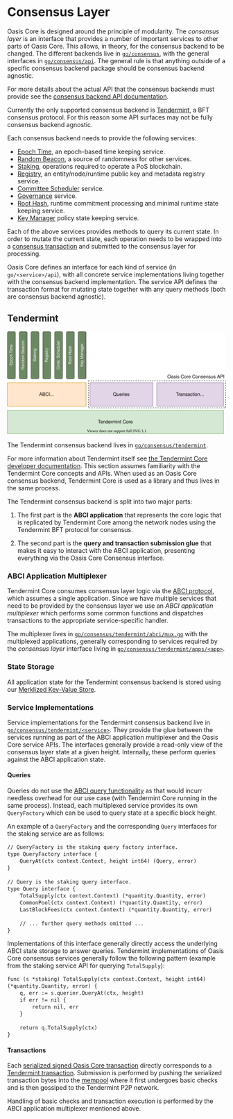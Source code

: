 # Consensus Layer

Oasis Core is designed around the principle of modularity. The _consensus layer_
is an interface that provides a number of important services to other parts of
Oasis Core. This allows, in theory, for the consensus backend to be changed. The
different backends live in [`go/consensus`], with the general interfaces in
[`go/consensus/api`]. The general rule is that anything outside of a specific
consensus backend package should be consensus backend agnostic.

For more details about the actual API that the consensus backends must provide
see the [consensus backend API documentation].

Currently the only supported consensus backend is [Tendermint], a BFT consensus
protocol. For this reason some API surfaces may not be fully consensus backend
agnostic.

Each consensus backend needs to provide the following services:

- [Epoch Time], an epoch-based time keeping service.
- [Random Beacon], a source of randomness for other services.
- [Staking], operations required to operate a PoS blockchain.
- [Registry], an entity/node/runtime public key and metadata registry service.
- [Committee Scheduler] service.
- [Governance] service.
- [Root Hash], runtime commitment processing and minimal runtime state keeping
  service.
- [Key Manager] policy state keeping service.

Each of the above services provides methods to query its current state. In order
to mutate the current state, each operation needs to be wrapped into a
[consensus transaction] and submitted to the consensus layer for processing.

Oasis Core defines an interface for each kind of service (in
`go/<service>/api`), with all concrete service implementations living together
with the consensus backend implementation. The service API defines the
transaction format for mutating state together with any query methods (both are
consensus backend agnostic).

<!-- markdownlint-disable line-length -->
[`go/consensus`]: ../../go/consensus
[`go/consensus/api`]: ../../go/consensus/api
[consensus backend API documentation]: https://pkg.go.dev/github.com/oasisprotocol/oasis-core/go/consensus/api?tab=doc
[Tendermint]: https://tendermint.com/
[Epoch Time]: services/epochtime.md
[Random Beacon]: services/beacon.md
[Staking]: services/staking.md
[Registry]: services/registry.md
[Committee Scheduler]: services/scheduler.md
[Governance]: services/governance.md
[Root Hash]: services/roothash.md
[Key Manager]: services/keymanager.md
[consensus transaction]: transactions.md
<!-- markdownlint-enable line-length -->

## Tendermint

![Tendermint](../images/oasis-core-consensus-tendermint.svg)

The Tendermint consensus backend lives in [`go/consensus/tendermint`].

For more information about Tendermint itself see
[the Tendermint Core developer documentation]. This section assumes familiarity
with the Tendermint Core concepts and APIs. When used as an Oasis Core consensus
backend, Tendermint Core is used as a library and thus lives in the same
process.

The Tendermint consensus backend is split into two major parts:

1. The first part is the **ABCI application** that represents the core logic
   that is replicated by Tendermint Core among the network nodes using the
   Tendermint BFT protocol for consensus.

1. The second part is the **query and transaction submission glue** that makes
   it easy to interact with the ABCI application, presenting everything via the
   Oasis Core Consensus interface.

[`go/consensus/tendermint`]: ../../go/consensus/tendermint
[the Tendermint Core developer documentation]: https://docs.tendermint.com/

### ABCI Application Multiplexer

Tendermint Core consumes consensus layer logic via the [ABCI protocol], which
assumes a single application. Since we have multiple services that need to be
provided by the consensus layer we use an _ABCI application multiplexer_ which
performs some common functions and dispatches transactions to the appropriate
service-specific handler.

The multiplexer lives in [`go/consensus/tendermint/abci/mux.go`] with the
multiplexed applications, generally corresponding to services required by the
_consensus layer_ interface living in [`go/consensus/tendermint/apps/<app>`].

<!-- markdownlint-disable line-length -->
[ABCI protocol]: https://docs.tendermint.com/master/spec/abci/
[`go/consensus/tendermint/abci/mux.go`]: ../../go/consensus/tendermint/abci/mux.go
[`go/consensus/tendermint/apps/<app>`]: ../../go/consensus/tendermint/apps
<!-- markdownlint-enable line-length -->

### State Storage

All application state for the Tendermint consensus backend is stored using our
[Merklized Key-Value Store].

[Merklized Key-Value Store]: ../mkvs.md

### Service Implementations

Service implementations for the Tendermint consensus backend live in
[`go/consensus/tendermint/<service>`]. They provide the glue between the
services running as part of the ABCI application multiplexer and the Oasis Core
service APIs. The interfaces generally provide a read-only view of the consensus
layer state at a given height. Internally, these perform queries against the
ABCI application state.

#### Queries

Queries do not use the [ABCI query functionality] as that would incurr needless
overhead for our use case (with Tendermint Core running in the same process).
Instead, each multiplexed service provides its own `QueryFactory` which can be
used to query state at a specific block height.

An example of a `QueryFactory` and the corresponding `Query` interfaces for the
staking service are as follows:

```golang
// QueryFactory is the staking query factory interface.
type QueryFactory interface {
    QueryAt(ctx context.Context, height int64) (Query, error)
}

// Query is the staking query interface.
type Query interface {
    TotalSupply(ctx context.Context) (*quantity.Quantity, error)
    CommonPool(ctx context.Context) (*quantity.Quantity, error)
    LastBlockFees(ctx context.Context) (*quantity.Quantity, error)

    // ... further query methods omitted ...
}
```

Implementations of this interface generally directly access the underlying ABCI
state storage to answer queries. Tendermint implementations of Oasis Core
consensus services generally follow the following pattern (example from the
staking service API for querying `TotalSupply`):

```golang
func (s *staking) TotalSupply(ctx context.Context, height int64) (*quantity.Quantity, error) {
    q, err := s.querier.QueryAt(ctx, height)
    if err != nil {
        return nil, err
    }

    return q.TotalSupply(ctx)
}
```

<!-- markdownlint-disable line-length -->
[`go/consensus/tendermint/<service>`]: ../../go/consensus/tendermint
[ABCI query functionality]: https://docs.tendermint.com/master/spec/abci/apps.html#query
<!-- markdownlint-enable line-length -->

#### Transactions

Each [serialized signed Oasis Core transaction] directly corresponds to a
[Tendermint transaction]. Submission is performed by pushing the serialized
transaction bytes into the [mempool] where it first undergoes basic checks and
is then gossiped to the Tendermint P2P network.

Handling of basic checks and transaction execution is performed by the ABCI
application multiplexer mentioned above.

<!-- markdownlint-disable line-length -->
[serialized signed Oasis Core transaction]: transactions.md
[Tendermint transaction]: https://docs.tendermint.com/master/app-dev/app-development.html#blockchain-protocol
[mempool]: https://docs.tendermint.com/master/app-dev/app-development.html#mempool-connection
<!-- markdownlint-enable line-length -->
